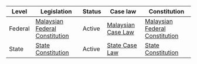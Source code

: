 | Level | Legislation | Status | Case law | Constitution |
|---|---|---|---|---|
| Federal | [Malaysian Federal Constitution](https://www.malaysia.gov.my/en/federal-constitution) | Active | [Malaysian Case Law](https://www.malaysiancaselaw.com/) | [Malaysian Federal Constitution](https://www.malaysia.gov.my/en/federal-constitution) |
| State | [State Constitution](https://www.malaysia.gov.my/en/state-constitution) | Active | [State Case Law](https://www.malaysiancaselaw.com/) | [State Constitution](https://www.malaysia.gov.my/en/state-constitution) |